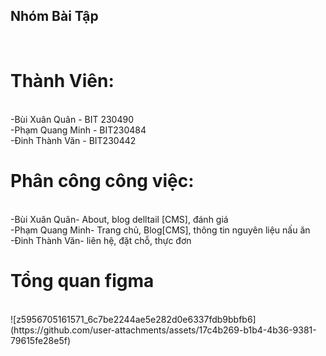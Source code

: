 <h2>Nhóm Bài Tập </h2><br>
<h1>Thành Viên: </h1><br>
-Bùi Xuân Quân - BIT 230490<br>
-Phạm Quang Minh - BIT230484 <br>
-Đinh Thành Văn - BIT230442 <br>
<h1>Phân công công việc:</h1><br>
-Bùi Xuân Quân- About, blog delltail [CMS], đánh giá <br>
-Phạm Quang Minh- Trang chủ, Blog[CMS], thông tin nguyên liệu nấu ăn <br>
-Đinh Thành Văn- liên hệ, đặt chỗ, thực đơn <br>
<h1>Tổng quan figma</h1><br>
![z5956705161571_6c7be2244ae5e282d0e6337fdb9bbfb6](https://github.com/user-attachments/assets/17c4b269-b1b4-4b36-9381-79615fe28e5f)
